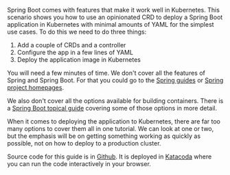Spring Boot comes with features that make it work well in Kubernetes. This scenario shows you how to use an opinionated CRD to deploy a Spring Boot application in Kubernetes with minimal amounts of YAML for the simplest use cases. To do this we need to do three things:

1. Add a couple of CRDs and a controller
2. Configure the app in a few lines of YAML
3. Deploy the application image in Kubernetes

You will need a few minutes of time. We don't cover all the features of Spring and Spring Boot. For that you could go to the [Spring guides](https://spring.io/guides) or [Spring project homepages](https://spring.io/projects).

We also don't cover all the options available for building containers. There is a [Spring Boot topical guide](https://spring.io/guides/topicals/spring-boot-docker) covering some of those options in more detail.

When it comes to deploying the application to Kubernetes, there are far too many options to cover them all in one tutorial. We can look at one or two, but the emphasis will be on getting something working as quickly as possible, not on how to deploy to a production cluster.

Source code for this guide is in [Github](https://github.com/dsyer/spring-boot-operator/tree/master/tutorial). It is deployed in [Katacoda](https://www.katacoda.com/dsyer/scenarios/tutorial) where you can run the code interactively in your browser.